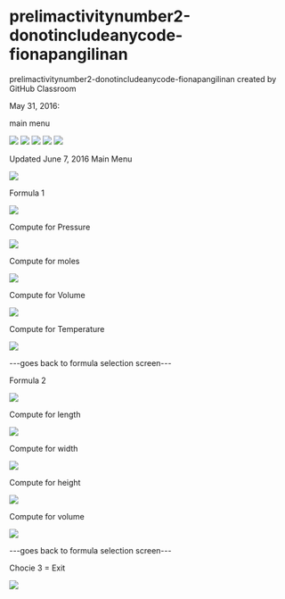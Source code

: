 # prelimactivitynumber2-donotincludeanycode-fionapangilinan
prelimactivitynumber2-donotincludeanycode-fionapangilinan created by GitHub Classroom

May 31, 2016:

main menu

![](a1.jpg)
![](a2.jpg)
![](a3.jpg)
![](a4.jpg)
![](a5.jpg)

Updated June 7, 2016
Main Menu

![](p21.jpg)

Formula 1

![](p22.jpg)

Compute for Pressure

![](p23.jpg)

Compute for moles

![](p24.jpg)

Compute for Volume

![](p25.jpg)

Compute for Temperature

![](p26.jpg)

---goes back to formula selection screen---

Formula 2

![](p27.jpg)

Compute for length

![](p28.jpg)

Compute for width

![](p29.jpg)

Compute for height

![](p30.jpg)

Compute for volume

![](p31.jpg)

---goes back to formula selection screen---

Chocie 3 = Exit

![](p32.jpg)
